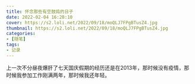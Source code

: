 ```yaml
---
title: 怀念那些有空鼓捣的日子
date: 2022-02-04 16:28:10
cover: https://s2.loli.net/2022/09/18/moQLJ7FPgBTusZ4.jpg
thumbnail: https://s2.loli.net/2022/09/18/moQLJ7FPgBTusZ4.jpg
categories: 
- [随笔]
tags: 
- 记录
---
```


上一次不分昼夜爆肝了七天国庆假期的经历还是在2013年，那时候没有疫情，那时候我参加工作刚满两年，那时候我还年轻。
